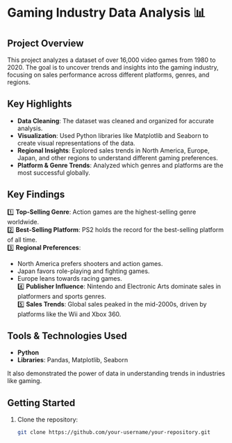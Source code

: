 # Gaming Industry Data Analysis 📊

## Project Overview

This project analyzes a dataset of over 16,000 video games from 1980 to 2020. The goal is to uncover trends and insights into the gaming industry, focusing on sales performance across different platforms, genres, and regions.

## Key Highlights

- **Data Cleaning**: The dataset was cleaned and organized for accurate analysis.
- **Visualization**: Used Python libraries like Matplotlib and Seaborn to create visual representations of the data.
- **Regional Insights**: Explored sales trends in North America, Europe, Japan, and other regions to understand different gaming preferences.
- **Platform & Genre Trends**: Analyzed which genres and platforms are the most successful globally.

## Key Findings

1️⃣ **Top-Selling Genre**: Action games are the highest-selling genre worldwide.  
2️⃣ **Best-Selling Platform**: PS2 holds the record for the best-selling platform of all time.  
3️⃣ **Regional Preferences**: 
   - North America prefers shooters and action games.  
   - Japan favors role-playing and fighting games.  
   - Europe leans towards racing games.  
4️⃣ **Publisher Influence**: Nintendo and Electronic Arts dominate sales in platformers and sports genres.  
5️⃣ **Sales Trends**: Global sales peaked in the mid-2000s, driven by platforms like the Wii and Xbox 360.

## Tools & Technologies Used

- **Python**
- **Libraries**: Pandas, Matplotlib, Seaborn


It also demonstrated the power of data in understanding trends in industries like gaming.

## Getting Started

1. Clone the repository:
   ```bash
   git clone https://github.com/your-username/your-repository.git
